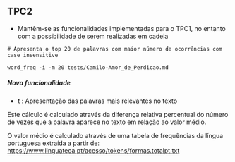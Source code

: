 ## TPC2

- Mantêm-se as funcionalidades implementadas para o TPC1, no entanto com a possibilidade de serem realizadas em cadeia

```
# Apresenta o top 20 de palavras com maior número de ocorrências com case insensitive

word_freq -i -m 20 tests/Camilo-Amor_de_Perdicao.md
```

##### Nova funcionalidade

- t : Apresentação das palavras mais relevantes no texto

Este cálculo é calculado através da diferença relativa percentual do número de vezes que a palavra aparece no texto em relação ao valor médio.

O valor médio é calculado através de uma tabela de frequências da língua portuguesa extraída a partir de: https://www.linguateca.pt/acesso/tokens/formas.totalpt.txt
